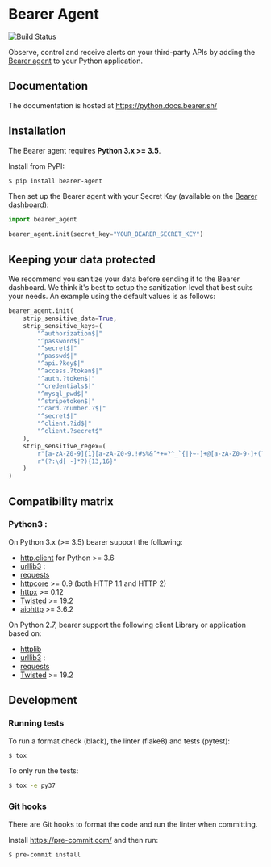 # Bearer Agent

[![Build Status](https://build.bearer.tech/api/badges/Bearer/python-agent/status.svg)](https://build.bearer.tech/Bearer/python-agent)

Observe, control and receive alerts on your third-party APIs by adding the
[Bearer agent](https://www.bearer.sh) to your Python application.

## Documentation

The documentation is hosted at https://python.docs.bearer.sh/

## Installation

The Bearer agent requires **Python 3.x >= 3.5**.

Install from PyPI:

```sh
$ pip install bearer-agent
```

Then set up the Bearer agent with your Secret Key (available on the
[Bearer dashboard](https://app.bearer.sh/keys)):

```python
import bearer_agent

bearer_agent.init(secret_key="YOUR_BEARER_SECRET_KEY")
```

## Keeping your data protected

We recommend you sanitize your data before sending it to the Bearer dashboard.
We think it's best to  setup the sanitization level that best suits your needs.
An example using the default values is as follows:

```python
bearer_agent.init(
    strip_sensitive_data=True,
    strip_sensitive_keys=(
        "^authorization$|"
        "^password$|"
        "^secret$|"
        "^passwd$|"
        "^api.?key$|"
        "^access.?token$|"
        "^auth.?token$|"
        "^credentials$|"
        "^mysql_pwd$|"
        "^stripetoken$|"
        "^card.?number.?$|"
        "^secret$|"
        "^client.?id$|"
        "^client.?secret$"
    ),
    strip_sensitive_regex=(
        r"[a-zA-Z0-9]{1}[a-zA-Z0-9.!#$%&’*+=?^_`{|}~-]+@[a-zA-Z0-9-]+(?:\.[a-zA-Z0-9-]+)*|"
        r"(?:\d[ -]*?){13,16}"
    )
)
```

## Compatibility matrix

### Python3 :

On Python 3.x (>= 3.5) bearer support the following:

* [http.client](https://docs.python.org/3/library/http.client.html) for Python >= 3.6
* [urllib3](https://github.com/urllib3/urllib3) : 
* [requests](https://requests.readthedocs.io/en/master/) 
* [httpcore](https://www.encode.io/httpcore/) >= 0.9 (both HTTP 1.1 and HTTP 2)
* [httpx](https://www.python-httpx.org) >= 0.12
* [Twisted](https://twistedmatrix.com/trac/) >= 19.2
* [aiohttp](https://docs.aiohttp.org/en/stable/) >= 3.6.2

On Python 2.7, bearer support the following client Library or application based on:

* [httplib](https://docs.python.org/2/library/httplib.html?highlight=httplib)
* [urllib3](https://github.com/urllib3/urllib3) : 
* [requests](https://requests.readthedocs.io/en/master/) 
* [Twisted](https://twistedmatrix.com/trac/) >= 19.2


## Development

### Running tests

To run a format check (black), the linter (flake8) and tests (pytest):

```sh
$ tox
```

To only run the tests:

```sh
$ tox -e py37
```

### Git hooks

There are Git hooks to format the code and run the linter when committing.

Install https://pre-commit.com/ and then run:

```sh
$ pre-commit install
```